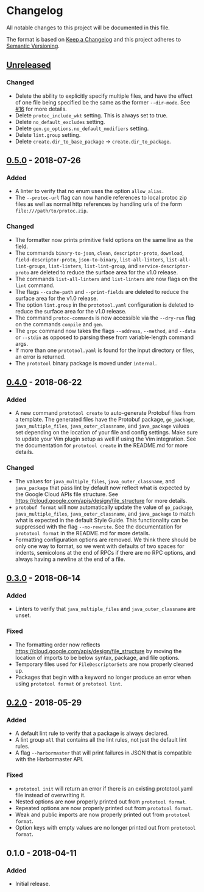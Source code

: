 # Changelog
All notable changes to this project will be documented in this file.

The format is based on [Keep a Changelog](http://keepachangelog.com/en/1.0.0/)
and this project adheres to [Semantic Versioning](http://semver.org/spec/v2.0.0.html).

## [Unreleased]
### Changed
- Delete the ability to explicitly specify multiple files, and have the effect
  of one file being specified be the same as the former `--dir-mode`. See
  [#16](https://github.com/uber/prototool/issues/16) for more details.
- Delete `protoc_include_wkt` setting. This is always set to true.
- Delete `no_default_excludes` setting.
- Delete `gen.go_options.no_default_modifiers` setting.
- Delete `lint.group` setting.
- Delete `create.dir_to_base_package` -> `create.dir_to_package`.


## [0.5.0] - 2018-07-26
### Added
- A linter to verify that no enum uses the option `allow_alias.`
- The `--protoc-url` flag can now handle references to local protoc zip files
  as well as normal http references by handling urls of the form
  `file:///path/to/protoc.zip`.
### Changed
- The formatter now prints primitive field options on the same line
  as the field.
- The commands `binary-to-json`, `clean`, `descriptor-proto`, `download`,
  `field-descriptor-proto`, `json-to-binary`, `list-all-linters`,
  `list-all-lint-groups`, `list-linters`, `list-lint-group`, and
  `service-descriptor-proto` are deleted to reduce the surface area
  for the v1.0 release.
- The commands `list-all-linters` and `list-linters` are now flags
  on the `lint` command.
- The flags `--cache-path` and `--print-fields` are deleted to reduce the
  surface area for the v1.0 release.
- The option `lint.group` in the `prototool.yaml` configuration is deleted
  to reduce the surface area for the v1.0 release.
- The command `protoc-commands` is now accessible via the `--dry-run`
  flag on the commands `compile` and `gen`.
- The `grpc` command now takes the flags `--address`, `--method`, and `--data`
  or `--stdin` as opposed to parsing these from variable-length command args.
- If more than one `prototool.yaml` is found for the input directory or files,
  an error is returned.
- The `prototool` binary package is moved under `internal`.


## [0.4.0] - 2018-06-22
### Added
- A new command `prototool create` to auto-generate Protobuf files from a
  template. The generated files have the Protobuf package, `go_package`,
  `java_multiple_files`, `java_outer_classname`, and `java_package` values set
  depending on the location of your file and config settings. Make sure to
  update your Vim plugin setup as well if using the Vim integration. See the
  documentation for `prototool create` in the README.md for more details.
### Changed
- The values for `java_multiple_files`, `java_outer_classname`, and
  `java_package` that pass lint by default now reflect what is expected
  by the Google Cloud APIs file structure. See
  https://cloud.google.com/apis/design/file_structure for more details.
- `protobuf format` will now automatically update the value of `go_package`,
  `java_multiple_files`, `java_outer_classname`, and `java_package` to match
  what is expected in the default Style Guide. This functionality can be
  suppressed with the flag `--no-rewrite`. See the documentation for
  `prototool format` in the README.md for more details.
- Formatting configuration options are removed. We think there should be
  only one way to format, so we went with defaults of two spaces for indents,
  semicolons at the end of RPCs if there are no RPC options, and always
  having a newline at the end of a file.


## [0.3.0] - 2018-06-14
### Added
- Linters to verify that `java_multiple_files` and `java_outer_classname` are
  unset.
### Fixed
- The formatting order now reflects
  https://cloud.google.com/apis/design/file_structure by moving the location
  of imports to be below syntax, package, and file options.
- Temporary files used for `FileDescriptorSets` are now properly cleaned up.
- Packages that begin with a keyword no longer produce an error when using
  `prototool format` or `prototool lint`.


## [0.2.0] - 2018-05-29
### Added
- A default lint rule to verify that a package is always declared.
- A lint group `all` that contains all the lint rules, not just the default
  lint rules.
- A flag `--harbormaster` that will print failures in JSON that is compatible
  with the Harbormaster API.

### Fixed
- `prototool init` will return an error if there is an existing prototool.yaml
  file instead of overwriting it.
- Nested options are now properly printed out from `prototool format`.
- Repeated options are now properly printed out from `prototool format`.
- Weak and public imports are now properly printed out from `prototool format`.
- Option keys with empty values are no longer printed out
  from `prototool format`.


## 0.1.0 - 2018-04-11
### Added
- Initial release.

[Unreleased]: https://github.com/uber/prototool/compare/v0.5.0...HEAD
[0.5.0]: https://github.com/uber/prototool/compare/v0.4.0...v0.5.0
[0.4.0]: https://github.com/uber/prototool/compare/v0.3.0...v0.4.0
[0.3.0]: https://github.com/uber/prototool/compare/v0.2.0...v0.3.0
[0.2.0]: https://github.com/uber/prototool/compare/v0.1.0...v0.2.0
